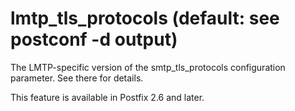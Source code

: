 # lmtp_tls_protocols (default: see postconf -d output)
 The LMTP-specific version of the smtp\_tls\_protocols configuration
parameter. See there for details. 


 This feature is available in Postfix 2.6 and later. 


